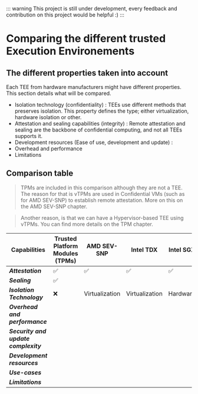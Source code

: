 ::: warning
This project is still under development, every feedback and contribution on this project would be helpful :)
:::

# Comparing the different trusted Execution Environements 

## The different properties taken into account 

Each TEE from hardware manufacturers might have different properties. This section details what will be compared. 


 
- Isolation technology (confidentiality) : TEEs use different methods that preserves isolation. This property defines the type; either virtualization, hardware isolation or other. 
- Attestation and sealing capabilities (integrity) : Remote attestation and sealing are the backbone of confidential computing, and not all TEEs supports it. 
- Development resources (Ease of use, development and update) : 
- Overhead and performance 
- Limitations 



## Comparison table 

> TPMs are included in this comparison although they are not a TEE. The reason for that is vTPMs are used in Confidential VMs (such as for AMD SEV-SNP) to establish remote attestation. More on this on the AMD SEV-SNP chapter. 

> Another reason, is that we can have a Hypervisor-based TEE using vTPMs. You can find more details on the TPM chapter. 

| Capabilities | Trusted Platform Modules (TPMs) | AMD SEV-SNP | Intel TDX | Intel SGX | Nvidia H100 | ARM CCA | RISC-V Keystone | 
| ----------- | ----------- | ----------- |----------- | ----------- | ----------- | ----------- | ----------- |
| ***Attestation*** | :white_check_mark:  | :white_check_mark: | :white_check_mark: | :white_check_mark:| :white_check_mark:| :white_check_mark: | :white_check_mark:
| ***Sealing*** | :white_check_mark:        |
| ***Isolation Technology*** | :x: | Virtualization | Virtualization | Hardware | :grey_question: | :grey_question: | :grey_question: | 
| ***Overhead and performance*** | 
| ***Security and update complexity*** | 
| ***Development resources*** | 
| ***Use-cases*** |
| ***Limitations*** | 